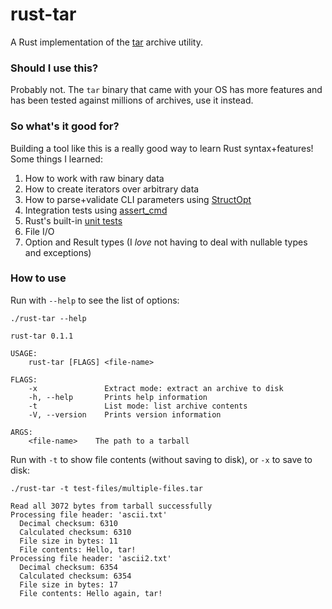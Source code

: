 # rust-tar

A Rust implementation of the [tar](https://www.gnu.org/software/tar/manual/tar.html) archive utility. 

### Should I use this?

Probably not. The `tar` binary that came with your OS has more features and has been tested against millions of archives, use it instead.

### So what's it good for?

Building a tool like this is a really good way to learn Rust syntax+features! Some things I learned:

1. How to work with raw binary data
1. How to create iterators over arbitrary data
1. How to parse+validate CLI parameters using [StructOpt](https://github.com/TeXitoi/structopt)
1. Integration tests using [assert_cmd](https://github.com/assert-rs/assert_cmd)
1. Rust's built-in [unit tests](blob/master/tests/byte-sequences.rs)
1. File I/O
1. Option and Result types (I *love* not having to deal with nullable types and exceptions)

### How to use

Run with `--help` to see the list of options:

```
./rust-tar --help

rust-tar 0.1.1

USAGE:
    rust-tar [FLAGS] <file-name>

FLAGS:
    -x               Extract mode: extract an archive to disk
    -h, --help       Prints help information
    -t               List mode: list archive contents
    -V, --version    Prints version information

ARGS:
    <file-name>    The path to a tarball
```

Run with `-t` to show file contents (without saving to disk), or `-x` to save to disk:

```
./rust-tar -t test-files/multiple-files.tar

Read all 3072 bytes from tarball successfully 
Processing file header: 'ascii.txt'
  Decimal checksum: 6310
  Calculated checksum: 6310
  File size in bytes: 11
  File contents: Hello, tar!
Processing file header: 'ascii2.txt'
  Decimal checksum: 6354
  Calculated checksum: 6354
  File size in bytes: 17
  File contents: Hello again, tar!
```